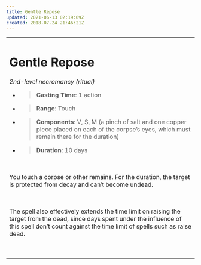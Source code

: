 ```yaml
---
title: Gentle Repose
updated: 2021-06-13 02:19:09Z
created: 2018-07-24 21:46:21Z
---
```


<table><tbody><tr class="odd"><td><h1 id="gentle-repose"><strong>Gentle Repose</strong></h1><p><em>2nd-level necromancy (ritual)</em></p><ul><li><blockquote><p><strong>Casting Time</strong>: 1 action</p></blockquote></li><li><blockquote><p><strong>Range</strong>: Touch</p></blockquote></li><li><blockquote><p><strong>Components</strong>: V, S, M (a pinch of salt and one copper piece placed on each of the corpse’s eyes, which must remain there for the duration)</p></blockquote></li><li><blockquote><p><strong>Duration</strong>: 10 days</p></blockquote></li></ul><p> </p><p>You touch a corpse or other remains. For the duration, the target is protected from decay and can’t become undead.</p><p> </p><p>The spell also effectively extends the time limit on raising the target from the dead, since days spent under the influence of this spell don’t count against the time limit of spells such as raise dead.</p><p> </p></td></tr></tbody></table>